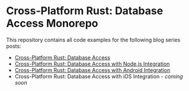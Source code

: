 #  Cross-Platform Rust: Database Access Monorepo

This repository contains all code examples for the following blog series posts:
* [Cross-Platform Rust: Database Access](https://logankeenan.com/posts/cross-platform-rust-database-access/)  
* [Cross-Platform Rust: Database Access with Node.js Integration](https://logankeenan.com/posts/cross-platform-rust-database-access-nodejs/)  
* [Cross-Platform Rust: Database Access with Android Integration](https://logankeenan.com/posts/cross-platform-rust-database-access-android/)
* Cross-Platform Rust: Database Access with iOS Integration - *coming soon*